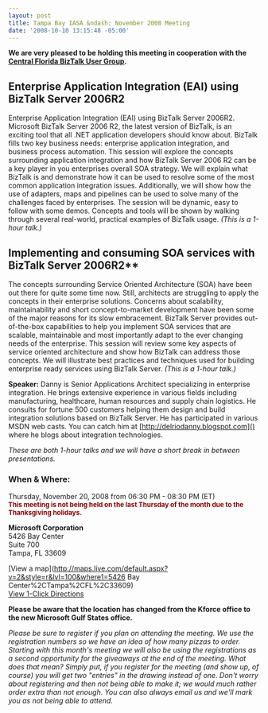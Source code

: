 ```yaml
---
layout: post
title: Tampa Bay IASA &ndash; November 2008 Meeting
date: '2008-10-10 13:15:48 -05:00'
---
```


**We are very pleased to be holding this meeting in cooperation with the [Central Florida BizTalk User Group](http://www.btug.biz/Home/CentralFlorida/tabid/110/Default.aspx).**

## Enterprise Application Integration (EAI) using BizTalk Server 2006R2

Enterprise Application Integration (EAI) using BizTalk Server 2006R2. Microsoft BizTalk Server 2006 R2, the latest version of BizTalk, is an exciting tool that all .NET application developers should know about. BizTalk fills two key business needs: enterprise application integration, and business process automation. This session will explore the concepts surrounding application integration and how BizTalk Server 2006 R2 can be a key player in you enterprises overall SOA strategy. We will explain what BizTalk is and demonstrate how it can be used to resolve some of the most common application integration issues. Additionally, we will show how the use of adapters, maps and pipelines can be used to solve many of the challenges faced by enterprises. The session will be dynamic, easy to follow with some demos. Concepts and tools will be shown by walking through several real-world, practical examples of BizTalk usage. *(This is a 1-hour talk.)*

## Implementing and consuming SOA services with BizTalk Server 2006R2**

The concepts surrounding Service Oriented Architecture (SOA) have been out there for quite some time now. Still, architects are struggling to apply the concepts in their enterprise solutions. Concerns about scalability, maintainability and short concept-to-market development have been some of the major reasons for its slow embracement. BizTalk Server provides out-of-the-box capabilities to help you implement SOA services that are scalable, maintainable and most importantly adapt to the ever changing needs of the enterprise. This session will review some key aspects of service oriented architecture and show how BizTalk can address those concepts. We will illustrate best practices and techniques used for building enterprise ready services using BizTalk Server. *(This is a 1-hour talk.)*

**Speaker:** Danny is Senior Applications Architect specializing in enterprise integration. He brings extensive experience in various fields including manufacturing, healthcare, human resources and supply chain logistics. He consults for fortune 500 customers helping them design and build integration solutions based on BizTalk Server. He has participated in various MSDN web casts. You can catch him at [http://delriodanny.blogspot.com]() where he blogs about integration technologies.

*These are both 1-hour talks and we will have a short break in between presentations.*

### When & Where:       
Thursday, November 20, 2008 from 06:30 PM - 08:30 PM (ET)       
**<font color="#800000" size="2">This meeting is not being held on the last Thursday of the month due to the Thanksgiving holidays.</font>**

**Microsoft Corporation**      
5426 Bay Center      
Suite 700      
Tampa, FL 33609 

[View a map](http://maps.live.com/default.aspx?v=2&style=r&lvl=100&where1=5426 Bay Center%2CTampa%2CFL%2C33609)       
[View 1-Click Directions](http://maps.live.com/OneClickDirections.aspx?rtp=%7epos.nnqny183nq2s_5426+Bay+Center+Dr%2c+Tampa%2c+FL+33609-3444___a_&rsd=27.9743215441704_-82.5470289587975_AS0iCSAOAAAAErGYACUBAAA%3d_the+north+(via+Eisenhower+Blvd+%2f+Veterans+Expy+%2f+SR-589+Toll+S)%7e27.9197090864182_-82.6097685098648_AS0iCSAOAAAAGLGYAEMAAAA%3d_the+south+(via+Howard+Frankland+Bridge+N+%2f+I-275)%7e27.9653710126877_-82.4390405416489_AS0iCSAOAAAAFrGYALwAAAA%3d_the+east+(via+I-4)%7e27.9732406139374_-82.5905799865723_AS0iCSAOAAAAErGYAH8AAAA%3d_the+west+(via+W+Courtney+Campbell+Causeway+%2f+SR-60)&mkt=en-us&FORM=LLMP)

**Please be aware that the location has changed from the Kforce office to the new Microsoft Gulf States office.**

*Please be sure to register if you plan on attending the meeting. We use the registration numbers so we have an idea of how many pizzas to order. Starting with this month's meeting we will also be using the registrations as a second opportunity for the giveaways at the end of the meeting. What does that mean? Simply put, if you register for the meeting (and show up, of course) you will get two "entries" in the drawing instead of one. Don't worry about registering and then not being able to make it; we would much rather order extra than not enough. You can also always email us and we'll mark you as not being able to attend.*
 